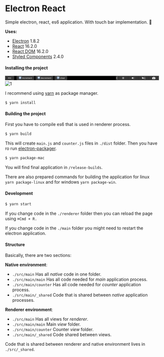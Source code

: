 # Electron React

Simple electron, react, es6 application. With touch bar implementation. 🎉

__Uses:__

* [Electron](https://github.com/electron/electron) 1.8.2
* [React](https://github.com/facebook/react) 16.2.0
* [React DOM](https://github.com/facebook/react/tree/master/packages/react-dom) 16.2.0
* [Styled Components](https://github.com/styled-components/styled-components) 2.4.0

#### Installing the project

![2](https://github.com/developer239/electron-react/blob/master/previewTouchbar.png?raw=true)
![1](https://github.com/developer239/electron-react/blob/master/preview.gif?raw=true)

I recommend using [yarn](https://github.com/yarnpkg/yarn) as package manager.

 ```
$ yarn install
```

#### Building the project

First you have to compile es6 that is used in renderer process.

```bash
$ yarn build
```

This will create `main.js` and `counter.js` files in `./dist` folder.  Then you have ro run [electron-packager](https://github.com/electron-userland/electron-packager).

```bash
$ yarn package-mac
```
 
 You will find final application in `/release-builds`.
 
 There are also prepared commands for building the application for linux `yarn package-linux` and for windows `yarn package-win`.

#### Development

```bash
$ yarn start
```
 
 If you change code in the `./renderer` folder then you can reload the page using `⌘Cmd + R.`
 
 If you change code in the `./main` folder you might need to restart the electron application.
 
#### Structure

Basically, there are two sections:

__Native environment__:

- `./src/main` Has all _native_ code in one folder.
- `./src/main/main` Has all code needed for _main_ application process.
- `./src/main/counter` Has all code needed for _counter_ application process.
- `./src/main/_shared` Code that is shared between _native_ application processes.

__Renderer environment__:

- `./src/main` Has all views for _renderer_.
- `./src/main/main` Main _view_ folder.
- `./src/main/counter` Counter _view_ folder.
- `./src/main/_shared` Code shared between views.

Code that is shared between renderer and native environment lives in `./src/_shared`.
